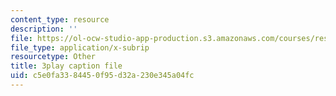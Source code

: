 ```yaml
---
content_type: resource
description: ''
file: https://ol-ocw-studio-app-production.s3.amazonaws.com/courses/res-10-001-making-science-and-engineering-pictures-a-practical-guide-to-presenting-your-work-spring-2016/c5e0fa3384450f95d32a230e345a04fc_ihokgDNXDzY.srt
file_type: application/x-subrip
resourcetype: Other
title: 3play caption file
uid: c5e0fa33-8445-0f95-d32a-230e345a04fc
---
```


